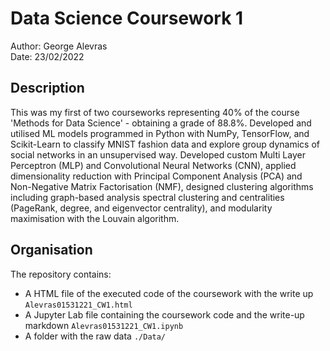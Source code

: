 # Data Science Coursework 1 #

Author: George Alevras \
Date: 23/02/2022

## Description ##
This was my first of two courseworks representing 40% of the course 'Methods for Data Science' - obtaining a grade of 88.8%. Developed and utilised ML models programmed in Python with NumPy, TensorFlow, and Scikit-Learn to classify MNIST fashion data and explore group dynamics of social networks in an unsupervised way. Developed custom Multi Layer Perceptron (MLP) and Convolutional Neural Networks (CNN), applied dimensionality reduction with Principal Component Analysis (PCA) and Non-Negative Matrix Factorisation (NMF), designed clustering algorithms including graph-based analysis spectral clustering and centralities (PageRank, degree, and eigenvector centrality), and modularity maximisation with the Louvain algorithm.

## Organisation ##
The repository contains:
- A HTML file of the executed code of the coursework with the write up `Alevras01531221_CW1.html`
- A Jupyter Lab file containing the coursework code and the write-up markdown `Alevras01531221_CW1.ipynb`
- A folder with the raw data `./Data/`